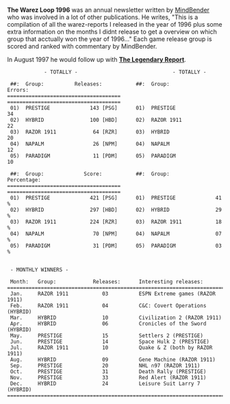**The Warez Loop 1996** was an annual newsletter written by [MindBender](/p/mindbender) who was involved in a lot of other publications. He writes, "This is a compilation of all the warez-reports I released in the year of 1996
plus some extra information on the months I didnt release to get a overview on which group that acctually won the year of 1996..." Each game release group is scored and ranked with commentary by MindBender.

In August 1997 he would follow up with **[The Legendary Report](/g/the-legendary-report)**.

```
            - TOTALLY -                               - TOTALLY - 

 ##:  Group:          Releases:           ##:  Group:            Errors:
=====================================    =====================================
 01)  PRESTIGE             143 [PSG]      01)  PRESTIGE              34
 02)  HYBRID               100 [HBD]      02)  RAZOR 1911            22
 03)  RAZOR 1911            64 [RZR]      03)  HYBRID                20
 04)  NAPALM                26 [NPM]      04)  NAPALM                12
 05)  PARADIGM              11 [PDM]      05)  PARADIGM              10

 ##:  Group:             Score:           ##:  Group:        Percentage:
=====================================    =====================================
 01)  PRESTIGE             421 [PSG]      01)  PRESTIGE             41 %
 02)  HYBRID               297 [HBD]      02)  HYBRID               29 %
 03)  RAZOR 1911           224 [RZR]      03)  RAZOR 1911           18 %
 04)  NAPALM                70 [NPM]      04)  NAPALM               07 %
 05)  PARADIGM              31 [PDM]      05)  PARADIGM             03 %


 - MONTHLY WINNERS -
 
 Month:   Group:            Releases:      Interesting releases:
===============================================================================
 Jan.     RAZOR 1911           03          ESPN Extreme games (RAZOR 1911)
 Feb.     RAZOR 1911           04          C&C: Covert Operations (HYBRID)
 Mar.     HYBRID               10          Civilization 2 (RAZOR 1911)
 Apr.     HYBRID               06          Cronicles of the Sword (HYBRID)
 May.     PRESTIGE             15          Settlers 2 (PRESTIGE)
 Jun.     PRESTIGE             14          Space Hulk 2 (PRESTIGE)
 Jul.     RAZOR 1911           10          Quake & Z (both by RAZOR 1911)
 Aug.     HYBRID               09          Gene Machine (RAZOR 1911)
 Sep.     PRESTIGE             20          NHL ∩97 (RAZOR 1911)
 Oct.     PRESTIGE             31          Death Rally (PRESTIGE)
 Nov.     PRESTIGE             33          Red Alert (RAZOR 1911)
 Dec.     HYBRID               24          Leisure Suit Larry 7 (HYBRID)
===============================================================================
```